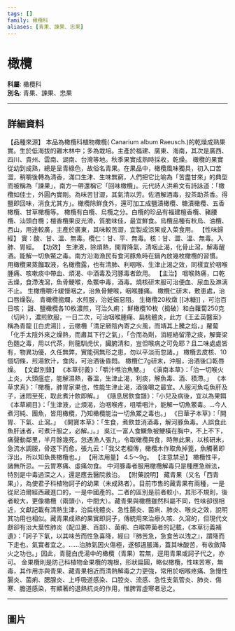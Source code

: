 ```yaml
---
tags: []
family: 橄欖科
aliases: [青果、諫果、忠果]
---
```


# 橄欖

**科屬**: 橄欖科  
**別名**: 青果、諫果、忠果  

---

## 詳細資料
【品種來源】
本品為橄欖科植物橄欖(
Canarium album
Raeusch.)的乾燥成熟果實。生於低海拔的雜木林中；多為栽培。主產於福建、廣東、海南，其次是廣西、四川、貴州、雲南、湖南、台灣等地。秋季果實成熟時採收，乾燥。
橄欖的果實從幼到成熟，總是呈青綠色，故俗名青果。在果品中，橄欖風味獨具，初入口苦澀，稍嚼後轉為清香，滿口生津、生味無窮，人們把它比喻為「苦盡甘來」的典型而被稱為「諫果」，南方一帶還稱它「回味橄欖」。元代詩人洪希文有詩詠道：「橄欖如佳士，外圓內實剛。為味苦甘澀，其氣清以芳。佐酒解酒毒，投茶助茶香。得鹽即回味，消食尤其方」。橄欖除鮮食外，還可加工成鹽漬橄欖、糖漬橄欖、五香橄欖、甘草橄欖等。
橄欖有白欖、烏欖之分。白欖的珍品有福建檀香欖、豬腰欖、汕頭白欖；檀香欖果皮光滑，質脆味佳，最宜鮮食。烏欖品種有秋烏、油欖、西山，用途較廣，主產於廣東，其味較苦澀，宜製成涼果或入菜食用。
【性味歸經】
實：酸、甘、溫、無毒。欖仁：甘、平、無毒。核：甘、澀、溫、無毒。入肺、胃經。
【功效】
生津液，除煩熱，開胃降氣，清咽止渴，化骨止瀉，解毒醒酒。能解一切魚鱉之毒。南方沿海漁民有食河豚魚時在鍋內放幾枚橄欖的習慣。
用橄欖果蒸餾取液，名橄欖露，也有清肺、利咽喉、生津止渴之效，同樣宜於咽喉腫痛、咳嗽痰中帶血、煩渴、中酒毒及河豚毒者飲用。
【主治】
咽喉熱痛，口乾舌燥，食滯洩瀉，魚骨鯁喉，魚鱉中毒，酒毒。燒核研末服可治便血、尿血及淋漓不止。
生橄欖嚼汁緩慢咽之，治魚骨鯁喉，咽喉腫痛。
橄欖仁研末，敷患處，治口唇燥裂。
青橄欖搗爛，水煎服，治妊娠惡阻。
生橄欖20枚燉 [[冰糖]] ，可治百日咳；
甜、鹽橄欖各10枚濃煎，可治久痢；
鮮橄欖10枚（搗破）和白蘿蔔250克（切片），濃煎飲服，一日二次，可治咽喉腫痛、扁桃體炎，此方《王孟英醫案》稱為青龍 [[白虎湯]] ，云橄欖「清足厥陰內寄之火風，而靖其上騰之焰，」蘿蔔「化手太陰外來之燥熱，而肅其下行之氣」，「合而為劑，消經絡留滯之痰，解膏梁色麵之毒，用以代茶，則龍馴虎伏，臟腑清和，豈但喉病之可免耶？且二味處處皆有，物異功優，久任無弊，實能弭無形之患，勿以平淡而忽諸。」
橄欖去皮核、10個切條，煎湯飲汁，食肉，可治酒後昏悶。
橄欖仁7g研末，沖服，治酒後口乾唇燥。
【文獻別錄】
《本草衍義》：「嚼汁噍治魚鯁。」
《滇南本草》：「治一切喉火上炎，大頭瘟症，能解濕熱，春溫，生津止渴，利痰，解魚毒、酒、積滯。」
《本草求真》：「橄欖，肺胃家果也，性能生津止渴，酒後嚼之最宜。人服河魚屯魚肝及子，迷悶至死，取此煮汁飲即解。」
《隨息居飲食譜》：「小兒及病後，宜以為果餌
《本草綱目》：「生津液，止煩渴，治咽喉疼，咀嚼咽汁，能解一切魚鱉毒。…今人煮河純、團魚，皆用橄欖，乃知橄欖能治一切魚鱉之毒也。」
《日華子本草》：「開胃、下氣、止瀉。」
《開寶本草》：「生食，煮飲並消酒毒，解河豚魚毒。人誤食此魚肝迷者，可煮汁服之，必解。」。」
吳江一富人食鱖魚被鯁橫在胸中，不上不下，痛聲動鄰里，半月餘幾死。忽遇漁人張九，令取橄欖與食，時無此果，以核研末，急流水調服，骨遂下而愈。張九云：「我父老相傳，橄欖木作取魚掉篦，魚觸著即浮出，所以知魚畏橄欖也。」
【用法用量】
4.5～9g。
【注意禁忌】
橄欖性平，諸無所忌。一云胃寒痛、虛痛勿食。
中河豚毒者服用橄欖解毒只是種應急辦法，特別是中毒過深之人，還是應去醫院救治。
【附藥說明】
藏青果（又名「西青果」），為使君子科植物訶子的幼果（未成熟者）。目前市售的藏青果有兩種，一是從尼泊爾經西藏進口的，一是中國產的。二者的區別是前者較小，其形不規則，後者較大，更像橄欖（兩頭小，中間大）。藏青果與橄欖雖然科屬不同，性味卻很相近，文獻記載有清熱生津，治扁桃體炎、急性腸炎、菌痢、肺炎、喉炎之效，說明其功用也相似。藏青果成熟的果實即訶子，傳統用來治療久咳、久瀉的，但現代文獻卻有治大葉性肺炎（配瓜蔞、百部）、菌痢、白喉帶菌者的記載，《本草衍義補遺》：「訶子下氣，以其味苦而性急喜降，經曰『肺苦急，急食苦以洩之』，謂降而下走也，氣實者宜之。……治肺氣因火傷極，遂郁遏脹滿，蓋其味酸苦，有收斂降火之功也。」因此，青龍白虎湯中的橄欖（青果）若無，逕用青果或訶子代之，亦可。
金果欖則是防己科植物金果欖的塊根，形狀扁圓，略似橄欖，性味苦寒，無毒，其作用亦與青果、藏青果相近而清熱解毒之力更強，常用於咽喉疼痛、急慢性腸炎、菌痢、腮腺炎、上呼吸道感染、口腔炎、流感、急性支氣管炎、肺炎、傷寒、膽道感染，有顯著的退熱抗炎的作用，惟脾胃虛寒者忌之。

---

## 圖片
